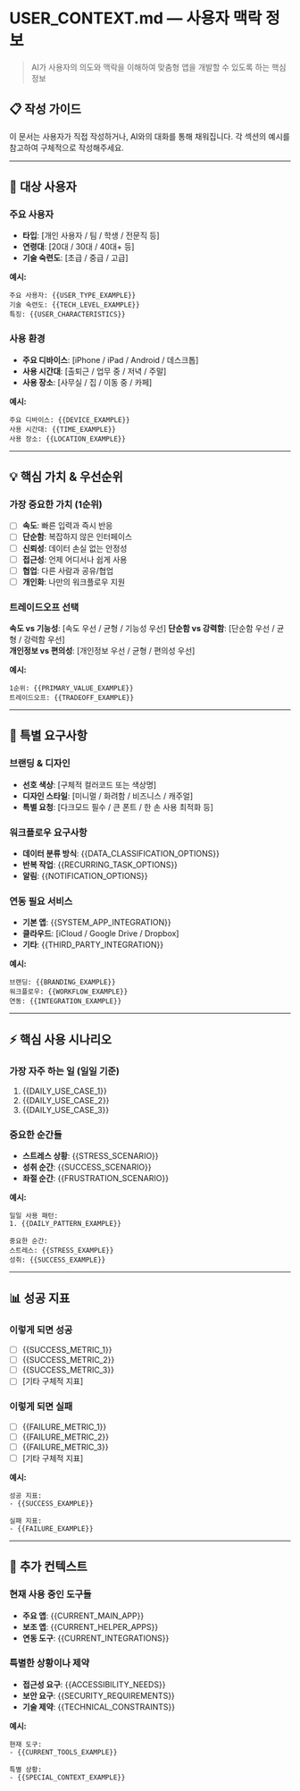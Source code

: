 # USER_CONTEXT.md — 사용자 맥락 정보

> AI가 사용자의 의도와 맥락을 이해하여 맞춤형 앱을 개발할 수 있도록 하는 핵심 정보

## 📋 작성 가이드
이 문서는 사용자가 직접 작성하거나, AI와의 대화를 통해 채워집니다.
각 섹션의 예시를 참고하여 구체적으로 작성해주세요.

---

## 🎯 대상 사용자

### 주요 사용자
- **타입**: [개인 사용자 / 팀 / 학생 / 전문직 등]
- **연령대**: [20대 / 30대 / 40대+ 등] 
- **기술 숙련도**: [초급 / 중급 / 고급]

**예시:**
```
주요 사용자: {{USER_TYPE_EXAMPLE}}
기술 숙련도: {{TECH_LEVEL_EXAMPLE}}
특징: {{USER_CHARACTERISTICS}}
```

### 사용 환경
- **주요 디바이스**: [iPhone / iPad / Android / 데스크톱]
- **사용 시간대**: [출퇴근 / 업무 중 / 저녁 / 주말]
- **사용 장소**: [사무실 / 집 / 이동 중 / 카페]

**예시:**
```
주요 디바이스: {{DEVICE_EXAMPLE}}
사용 시간대: {{TIME_EXAMPLE}}
사용 장소: {{LOCATION_EXAMPLE}}
```

---

## 💡 핵심 가치 & 우선순위

### 가장 중요한 가치 (1순위)
- [ ] **속도**: 빠른 입력과 즉시 반응
- [ ] **단순함**: 복잡하지 않은 인터페이스  
- [ ] **신뢰성**: 데이터 손실 없는 안정성
- [ ] **접근성**: 언제 어디서나 쉽게 사용
- [ ] **협업**: 다른 사람과 공유/협업
- [ ] **개인화**: 나만의 워크플로우 지원

### 트레이드오프 선택
**속도 vs 기능성**: [속도 우선 / 균형 / 기능성 우선]
**단순함 vs 강력함**: [단순함 우선 / 균형 / 강력함 우선]  
**개인정보 vs 편의성**: [개인정보 우선 / 균형 / 편의성 우선]

**예시:**
```
1순위: {{PRIMARY_VALUE_EXAMPLE}}
트레이드오프: {{TRADEOFF_EXAMPLE}}
```

---

## 🚀 특별 요구사항

### 브랜딩 & 디자인
- **선호 색상**: [구체적 컬러코드 또는 색상명]
- **디자인 스타일**: [미니멀 / 화려함 / 비즈니스 / 캐주얼]
- **특별 요청**: [다크모드 필수 / 큰 폰트 / 한 손 사용 최적화 등]

### 워크플로우 요구사항
- **데이터 분류 방식**: {{DATA_CLASSIFICATION_OPTIONS}}
- **반복 작업**: {{RECURRING_TASK_OPTIONS}}
- **알림**: {{NOTIFICATION_OPTIONS}}

### 연동 필요 서비스
- **기본 앱**: {{SYSTEM_APP_INTEGRATION}}
- **클라우드**: [iCloud / Google Drive / Dropbox]  
- **기타**: {{THIRD_PARTY_INTEGRATION}}

**예시:**
```
브랜딩: {{BRANDING_EXAMPLE}}
워크플로우: {{WORKFLOW_EXAMPLE}}
연동: {{INTEGRATION_EXAMPLE}}
```

---

## ⚡ 핵심 사용 시나리오

### 가장 자주 하는 일 (일일 기준)
1. {{DAILY_USE_CASE_1}}
2. {{DAILY_USE_CASE_2}}
3. {{DAILY_USE_CASE_3}}

### 중요한 순간들
- **스트레스 상황**: {{STRESS_SCENARIO}}
- **성취 순간**: {{SUCCESS_SCENARIO}}
- **좌절 순간**: {{FRUSTRATION_SCENARIO}}

**예시:**
```
일일 사용 패턴:
1. {{DAILY_PATTERN_EXAMPLE}}

중요한 순간:
스트레스: {{STRESS_EXAMPLE}}
성취: {{SUCCESS_EXAMPLE}}
```

---

## 📊 성공 지표

### 이렇게 되면 성공
- [ ] {{SUCCESS_METRIC_1}}
- [ ] {{SUCCESS_METRIC_2}}
- [ ] {{SUCCESS_METRIC_3}}
- [ ] [기타 구체적 지표]

### 이렇게 되면 실패  
- [ ] {{FAILURE_METRIC_1}}
- [ ] {{FAILURE_METRIC_2}}
- [ ] {{FAILURE_METRIC_3}}
- [ ] [기타 구체적 지표]

**예시:**
```
성공 지표:
- {{SUCCESS_EXAMPLE}}

실패 지표:  
- {{FAILURE_EXAMPLE}}
```

---

## 💬 추가 컨텍스트

### 현재 사용 중인 도구들
- **주요 앱**: {{CURRENT_MAIN_APP}}
- **보조 앱**: {{CURRENT_HELPER_APPS}}
- **연동 도구**: {{CURRENT_INTEGRATIONS}}

### 특별한 상황이나 제약
- **접근성 요구**: {{ACCESSIBILITY_NEEDS}}
- **보안 요구**: {{SECURITY_REQUIREMENTS}}
- **기술 제약**: {{TECHNICAL_CONSTRAINTS}}

**예시:**
```
현재 도구:
- {{CURRENT_TOOLS_EXAMPLE}}

특별 상황:
- {{SPECIAL_CONTEXT_EXAMPLE}}
```